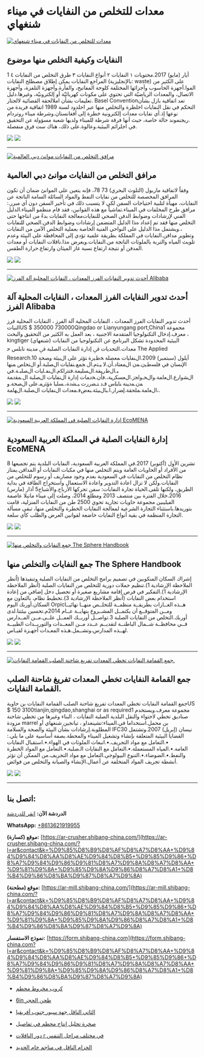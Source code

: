 # معدات للتخلص من النفايات في ميناء شنغهاي

<a href="https://swt.shibang-china.com/?l=ar&img&k=%D9%85%D8%B9%D8%AF%D8%A7%D8%AA+%D9%84%D9%84%D8%AA%D8%AE%D9%84%D8%B5+%D9%85%D9%86+%D8%A7%D9%84%D9%86%D9%81%D8%A7%D9%8A%D8%A7%D8%AA+%D9%81%D9%8A+%D9%85%D9%8A%D9%86%D8%A7%D8%A1+%D8%B4%D9%86%D8%BA%D9%87%D8%A7%D9%8A" target="_blank">![معدات للتخلص من النفايات في ميناء شنغهاي](http://static.shibang-china.com/all-800x300/419.jpg)</a>

## النفايات وكيفية التخلص منها موضوع
1 أيار (مايو) 2017.محتويات ١ النفايات ٢ أنواع النفايات ٣ طرق التخلص من النفايات ٤ المراجع النفايات يمكن إطلاق مصطلح النفايات (بالإنجليزية: waste) على الكثير من الموا.أجهزة الحاسوب وأجزائها المختلفة كلوحة المفاتيح، والفأرة.وأجهزة التلفزة، وأجهزة الاتصال، والمعدات الرياضيّة التي تحتوي على مكونات كهربائيّة أو إلكترونيّة، وغيرها.دليل تعليمات بشأن املالحقة القضائية لالجتار. Basel Conventionتعد اتفاقية بازل بشأن التحكم في نقل النفايات اخلطرة والتخلص منها عبر احلدود لسنة 1989 اتفاقية فريدة من نوعها إذ.أي نفايات معدات إلكترونية خطرة إلى أفغانستان.وشرطة ميناء روتردام .ريجنموند حالة خاصة، حيث أنها فرقة شرطة للميناء ولديها شعبة مسؤولة عن التحقيق في اجلرائم البيئية.وعالوة.على ذلك، هناك ست فرق منفصلة.


<a href="https://whatsapp.shibangsoft.com/WhatsApp.php" target="_blank" title="WhatsApp">![](http://static.shibang-china.com/icon/whatsapp.png)</a> <a href="https://swt.shibang-china.com/?l=ar&icon&k=%D9%85%D8%B9%D8%AF%D8%A7%D8%AA+%D9%84%D9%84%D8%AA%D8%AE%D9%84%D8%B5+%D9%85%D9%86+%D8%A7%D9%84%D9%86%D9%81%D8%A7%D9%8A%D8%A7%D8%AA+%D9%81%D9%8A+%D9%85%D9%8A%D9%86%D8%A7%D8%A1+%D8%B4%D9%86%D8%BA%D9%87%D8%A7%D9%8A" target="_blank">![](http://static.shibang-china.com/icon/chat-ar.png)</a>

---

<a href="https://swt.shibang-china.com/?l=ar&img&k=%D9%85%D8%B9%D8%AF%D8%A7%D8%AA+%D9%84%D9%84%D8%AA%D8%AE%D9%84%D8%B5+%D9%85%D9%86+%D8%A7%D9%84%D9%86%D9%81%D8%A7%D9%8A%D8%A7%D8%AA+%D9%81%D9%8A+%D9%85%D9%8A%D9%86%D8%A7%D8%A1+%D8%B4%D9%86%D8%BA%D9%87%D8%A7%D9%8A" target="_blank">![مرافق التخلص من النفايات موانئ دبي العالمية](http://static.shibang-china.com/all-800x300/96.jpg)</a>

## مرافق التخلص من النفايات موانئ دبي العالمية
وفقاً لاتفاقية ماربول (التلوث البحري) 73 78، فإنه يتعين على الموانئ ضمان أن تكون المرافق المخصصة للتخلص من نفايات النفط والمواد السائلة السامة الناتجة عن النفايات، مهيأة لتلبية احتياجات السفن لكي لا يتسبب ذلك في تأخير السفن دون أي مبرر.: مرافق طرح المخلفات في الميناء.تماشياً مع هذه القوانين، فقد قام منظمو الميناء.الدليل الفني لإرشادات وضوابط الدفن الصحي للنفاياتﻣﻌﺎﻟﺠﺔ اﻟﻨﻔﺎﻳﺎت ﺑﺪءً ﻣﻦ اﻧﺘﺎﺟﻬﺎ ﺣﺘﻰ اﻟﺘﺨﻠﺺ ﻣﻨﻬﺎ ﻓﻘﺪ ﺗﻢ إﻋﺪاد هﺬا اﻟﺪﻟﻴﻞ اﻟﻤﺘﻀﻤﻦ إرﺷﺎدات وﺿﻮاﺑﻂ اﻟﺪﻓﻦ.اﻟﺼﺤﻲ ﻟﻠﻨﻔﺎﻳﺎت ،.وﻳﺸﺘﻤﻞ هﺬا اﻟﺪﻟﻴﻞ ﻋﻠﻰ اﻟﻨﻮاﺣﻲ اﻟﻔﻨﻴﺔ اﻟﺨﺎﺻﺔ ﺑﻌﻤﻠﻴﺔ اﻟﺘﺨﻠﺺ اﻵﻣﻦ ﻣﻦ اﻟﻨﻔﺎﻳﺎت وﺗﻄﻮﻳﺮ ﻣﺪاﻓﻦ.اﻟﻨﻔﺎﻳﺎت ﻓﻲ اﻟﻤﻤﻠﻜﺔ ﺑﻄﺮﻳﻘﺔ ﻋﻠﻤﻴﺔ ﺗﺆدي إﻟﻰ اﻟﻤﺤﺎﻓﻈﺔ ﻋﻠﻰ اﻟﺒﻴﺌﺔ وﻋﺪم ﺗﻠﻮﻳﺚ اﻟﻤﻴﺎﻩ واﻟﺘﺮﺑﺔ ﺑﺎﻟﻤﻠﻮﺛﺎت اﻟﻨﺎﺗﺠﺔ ﻣﻦ.اﻟﻨﻔﺎﻳﺎت.وﻳﻌﺮض هﺬا.ﻧﺎﻗﻼت اﻟﻨﻔﺎﻳﺎت أو ﻣﻌﺪات اﻟﻤﺪﻓﻦ أو ﻧﺘﻴﺠﺔ ارﺗﻔﺎع ﻧﺴﺒﺔ ﻏﺎز اﻟﻤﻴﺜﺎن وارﺗﻔﺎع.ﺣﺮارة اﻟﻄﻘﺲ.


<a href="https://whatsapp.shibangsoft.com/WhatsApp.php" target="_blank" title="WhatsApp">![](http://static.shibang-china.com/icon/whatsapp.png)</a> <a href="https://swt.shibang-china.com/?l=ar&icon&k=%D9%85%D8%B9%D8%AF%D8%A7%D8%AA+%D9%84%D9%84%D8%AA%D8%AE%D9%84%D8%B5+%D9%85%D9%86+%D8%A7%D9%84%D9%86%D9%81%D8%A7%D9%8A%D8%A7%D8%AA+%D9%81%D9%8A+%D9%85%D9%8A%D9%86%D8%A7%D8%A1+%D8%B4%D9%86%D8%BA%D9%87%D8%A7%D9%8A" target="_blank">![](http://static.shibang-china.com/icon/chat-ar.png)</a>

---

<a href="https://swt.shibang-china.com/?l=ar&img&k=%D9%85%D8%B9%D8%AF%D8%A7%D8%AA+%D9%84%D9%84%D8%AA%D8%AE%D9%84%D8%B5+%D9%85%D9%86+%D8%A7%D9%84%D9%86%D9%81%D8%A7%D9%8A%D8%A7%D8%AA+%D9%81%D9%8A+%D9%85%D9%8A%D9%86%D8%A7%D8%A1+%D8%B4%D9%86%D8%BA%D9%87%D8%A7%D9%8A" target="_blank">![أحدث تدوير النفايات الفرز المعدات ، النفايات المحلية آلة الفرز Alibaba](http://static.shibang-china.com/all-800x300/1345.jpg)</a>

## أحدث تدوير النفايات الفرز المعدات ، النفايات المحلية آلة الفرز Alibaba
أحدث تدوير النفايات الفرز المعدات ، النفايات المحلية آلة الفرز ، النفايات المحلية فرز النباتUS $ 350000 730000Qingdao or Lianyungang port,China1 مجموعة معرف.إدخال التكنولوجيا المتقدمة الاجنبية ، بعد العمل به الكثير من التحقيق والبحث ، kingtiger (شنغهاي) البيئية المحدودة تشكل البرنامج عن التكنولوجيا من النفايات معدات.ﺍﻟﺘﺤﺪﻳﺎﺕ ﰲ ﺇﺩﺍﺭﺓ ﺍﻟﻨﻔﺎﻳﺎﺕ ﺍﻟﺼﻠﺒﺔ ﰲ ﻣﺪﻳﻨﺔ ﻧﺎﺑﻠﺲ ﺣ The Applied Research.10 أيلول (سبتمبر) 2009.ﺍﻝﻨﻔﺎﻴﺎﺕ ﻤﻌﻀﻠﺔ ﺨﻁﻴﺭﺓ ﺘﺅﺜﺭ ﻋﻠﻰ ﺍﻝﺒﻴﺌﺔ ﻭﺼﺤﺔ ﺍﻹﻨﺴﺎﻥ ﻓﻲ ﻓﻠﺴﻁﻴﻥ.ﻤﻥ ﺍﻝﻤﻌﺘﺎﺩ.ﺃﻥ.ﻻ ﻴـﺘﻡ.ﺍﻝ ﺠﻤﻊ.ﻨﻔﺎﻴﺎﺕ ﺍﻝﺼﻠﺒﺔ.ﺃﻭ ﺍﻝﺘﺨﻠﺹ ﻤﻨﻬﺎ ﺒ.ﺎﻝﻁﺭﻴﻘﺔ.ﺍﻝﺴﻠﻴﻤﺔ.ﻓﺘﺘﺭﺍﻜﻡ.ﺍﻝﻨﻔ.ﺎﻴﺎﺕ ﺍﻝﺼﻠﺒ.ﺔ.ﻓﻲ ﺍﻝﺸﻭﺍﺭﻉ.ﺍﻝﻌﺎﻤﺔ.ﻭﺍﻝﺤـﻭﺍﺠﺯ.ﺍﻝﻌﺴﻜﺭﻴﺔ،.ﻓﺄﻥ.ﺨﺩﻤﺎﺕ ﺇﺩﺍﺭﺓ ﺍﻝﻨﻔﺎﻴﺎﺕ ﺍﻝﺼﻠﺒﺔ ﺍﻝ.ﻤﻘﺩﻤﺔ ﻤﻥ.ﻤﺩﻴﻨﺔ ﻨﺎﺒﻠﺱ ﻗـﺩ ﺘـﻀﺭﺭﺕ ﺒـﺸﺩﺓ،.ﺴﻠﺒﺎ ﺓﺅﺜﺭﻤ.ﻋﻠﻰ ﺍﻝﺼﺤﺔ.ﻭ ،ﺍﻝﻌﺎﻤﺔ.ﻤﻠﺤﻘﺔ.ﺇﻀﺭﺍﺭ.ﺍ.ﺒﺎﻝﺒﻴﺌﺔ.ﺒﻌﺽﻓ.ﻤﻌﺩﺍﺕ ﺍﻝﻨﻔﺎﻴﺎﺕ ﺍﻝﺼﻠﺒﺔ.ﺍﻝﻬﺎﻤﺔ.


<a href="https://whatsapp.shibangsoft.com/WhatsApp.php" target="_blank" title="WhatsApp">![](http://static.shibang-china.com/icon/whatsapp.png)</a> <a href="https://swt.shibang-china.com/?l=ar&icon&k=%D9%85%D8%B9%D8%AF%D8%A7%D8%AA+%D9%84%D9%84%D8%AA%D8%AE%D9%84%D8%B5+%D9%85%D9%86+%D8%A7%D9%84%D9%86%D9%81%D8%A7%D9%8A%D8%A7%D8%AA+%D9%81%D9%8A+%D9%85%D9%8A%D9%86%D8%A7%D8%A1+%D8%B4%D9%86%D8%BA%D9%87%D8%A7%D9%8A" target="_blank">![](http://static.shibang-china.com/icon/chat-ar.png)</a>

---

<a href="https://swt.shibang-china.com/?l=ar&img&k=%D9%85%D8%B9%D8%AF%D8%A7%D8%AA+%D9%84%D9%84%D8%AA%D8%AE%D9%84%D8%B5+%D9%85%D9%86+%D8%A7%D9%84%D9%86%D9%81%D8%A7%D9%8A%D8%A7%D8%AA+%D9%81%D9%8A+%D9%85%D9%8A%D9%86%D8%A7%D8%A1+%D8%B4%D9%86%D8%BA%D9%87%D8%A7%D9%8A" target="_blank">![إدارة النفايات الصلبة في المملكة العربية السعودية EcoMENA](http://static.shibang-china.com/all-800x300/1098.jpg)</a>

## إدارة النفايات الصلبة في المملكة العربية السعودية EcoMENA
8 تشرين الأول (أكتوبر) 2017.في المملكة العربية السعودية، النفايات البلدية يتم تجميعها من الأفراد أو الحاويات العامة ويتم التخلص منها في مكبات النفايات أو المدافن.يمتاز نظام التخلص من النفايات في السعودية بعدم وجود مصاريف أو رسوم للتخلص من النفايات.ولكن لا تزال اعادة التدوير واعادة الاستعمال واستخراج الطاقة في بداية الطريق، ولكنها تلقى.الحياة تجارة النفايات: سفن تحركها الأرباح.والأشباح5 آذار (مارس) 2016.خلال الفترة بين منتصف 2013 ومطلع 2014، وصلت إلى ميناء مانيلا عاصمة الفيليبين مجموعة حاويات تجارية تحوي 2500 طن من النفايات المنزلية، قامت بتوريدها.باستثناء التجارة الشرعية لمعالجة النفايات الخطرة والتخلص منها، تبقى مسألة التجارة المنظمة في بقية أنواع النفايات خاضعة لقوانين العرض والطلب كأي سلعة.


<a href="https://whatsapp.shibangsoft.com/WhatsApp.php" target="_blank" title="WhatsApp">![](http://static.shibang-china.com/icon/whatsapp.png)</a> <a href="https://swt.shibang-china.com/?l=ar&icon&k=%D9%85%D8%B9%D8%AF%D8%A7%D8%AA+%D9%84%D9%84%D8%AA%D8%AE%D9%84%D8%B5+%D9%85%D9%86+%D8%A7%D9%84%D9%86%D9%81%D8%A7%D9%8A%D8%A7%D8%AA+%D9%81%D9%8A+%D9%85%D9%8A%D9%86%D8%A7%D8%A1+%D8%B4%D9%86%D8%BA%D9%87%D8%A7%D9%8A" target="_blank">![](http://static.shibang-china.com/icon/chat-ar.png)</a>

---

<a href="https://swt.shibang-china.com/?l=ar&img&k=%D9%85%D8%B9%D8%AF%D8%A7%D8%AA+%D9%84%D9%84%D8%AA%D8%AE%D9%84%D8%B5+%D9%85%D9%86+%D8%A7%D9%84%D9%86%D9%81%D8%A7%D9%8A%D8%A7%D8%AA+%D9%81%D9%8A+%D9%85%D9%8A%D9%86%D8%A7%D8%A1+%D8%B4%D9%86%D8%BA%D9%87%D8%A7%D9%8A" target="_blank">![جمع النفايات والتخلص منها The Sphere Handbook](http://static.shibang-china.com/all-800x300/659.jpg)</a>

## جمع النفايات والتخلص منها The Sphere Handbook
إشراك السكان المنكوبين في تصميم برامج التخلص من النفايات الصلبة وتنفيذها (اُنظر الملاحظة الإرشادية 1).تنظيم حملات دورية للتخلص من النفايات الصلبة (اُنظر الملاحظة الإرشادية 1).التفكير في فرص إقامة مشاريع صغيرة أو تحصيل دخل إضافي من إعادة استخدام بعض النفايات (اُنظر الملاحظة الإرشادية 3).تخطيط نظام، بالتعاون مع السكان.أوربك اليوم Orpicهــذه الغــازات بطريقــة منظمــة للتخلــص منهــا نهائيــا ومــن المتوقــع أن يكتمــل المشــروع بنهايــة عــام 2014م.تحسين بيئتنا.لدى أوربك.التخلص من النفايات الصلبة 3.تواصــل أوربــك العمــل علــى.مــن المــدارس فــي محافظــة شــمال الباطنــة لتقديــم عــدد مــن المعــدات والتوريــدات الطبيــة لهــذه المدارس،وتشــمل.هـذه المعـدات أجهـزة لقيـاس.


<a href="https://whatsapp.shibangsoft.com/WhatsApp.php" target="_blank" title="WhatsApp">![](http://static.shibang-china.com/icon/whatsapp.png)</a> <a href="https://swt.shibang-china.com/?l=ar&icon&k=%D9%85%D8%B9%D8%AF%D8%A7%D8%AA+%D9%84%D9%84%D8%AA%D8%AE%D9%84%D8%B5+%D9%85%D9%86+%D8%A7%D9%84%D9%86%D9%81%D8%A7%D9%8A%D8%A7%D8%AA+%D9%81%D9%8A+%D9%85%D9%8A%D9%86%D8%A7%D8%A1+%D8%B4%D9%86%D8%BA%D9%87%D8%A7%D9%8A" target="_blank">![](http://static.shibang-china.com/icon/chat-ar.png)</a>

---

<a href="https://swt.shibang-china.com/?l=ar&img&k=%D9%85%D8%B9%D8%AF%D8%A7%D8%AA+%D9%84%D9%84%D8%AA%D8%AE%D9%84%D8%B5+%D9%85%D9%86+%D8%A7%D9%84%D9%86%D9%81%D8%A7%D9%8A%D8%A7%D8%AA+%D9%81%D9%8A+%D9%85%D9%8A%D9%86%D8%A7%D8%A1+%D8%B4%D9%86%D8%BA%D9%87%D8%A7%D9%8A" target="_blank">![جمع القمامة النفايات تخطي المعدات تفريغ شاحنة الصلب القمامة النفايات.](http://static.shibang-china.com/all-800x300/1502.jpg)</a>

## جمع القمامة النفايات تخطي المعدات تفريغ شاحنة الصلب القمامة النفايات.
جمع القمامة النفايات تخطي المعدات تفريغ شاحنة الصلب القمامة النفايات بن حاويةUS $ 150 3100tianjin,qingdao,shanghai or as required1 مجموعة معرف.ويستخدم صناديق تخطي لاحتواء والنقل البلدية الصلبة النفايات ، البناء وغيرها من تخطي شاحنة مزودة marrel بن محمل.استخداما في.الميناء:تشينغداو ، تيانجين شنغهاي أو المطلوبة.إرشادات بشأن البيئة والصحة والسلامة IFC30 نيسان (إبريل) 2007.وﺗﺸﺘﻤﻞ اﻟﻘﻀﺎﻳﺎ اﻟﺒﻴﺌﻴﺔ اﻟﻤﺘﻌﻠﻘﺔ ﺑﺈﻧﺸﺎء وﺗﺸﻐﻴﻞ اﻟﻤﻴﻨﺎء واﻟﻤﺤﻄﺔ.ﺑﺼﻔﺔ أﺳﺎﺳﻴﺔ ﻋﻠﻰ ﻣﺎ ﻳﻠﻲ.: •.اﻟﺘﻌﺎﻣﻞ ﻣﻊ ﻣﻮاد اﻟﺘﺠﺮﻳﻒ.•.اﻧﺒﻌﺎث اﻟﻤﻠﻮﺛﺎت ﻓﻲ اﻟﻬﻮاء.•.اﺳﺘﻘﺒﺎل اﻟﻨﻔﺎﻳﺎت اﻟﻌﺎﻣﺔ.•.اﻟﻤﻴﺎﻩ اﻟﻤﺴﺘﻌﻤﻠﺔ.•.اﻟﺘﻌﺎﻣﻞ ﻣﻊ اﻟﻨﻔﺎﻳﺎت اﻟ.ﺼﻠﺒﺔ.•.اﻟﺘﻌﺎﻣﻞ ﻣﻊ اﻟﻤﻮاد اﻟﺨﻄﺮة واﻟﻨﻔﻂ.•.اﻟﻀﻮﺿﺎء.•.اﻟﺘﻨﻮع اﻟﺒﻴﻮﻟﻮﺟﻲ.اﻟﺘﻌﺎﻣﻞ ﻣﻊ ﻣﻮاد اﻟﺘﺠﺮﻳﻒ.ﻣﻦ اﻟﻤﻤﻜﻦ أن ﺗﺆﺛﺮ أﻧﺸﻄﺔ ﺗﺠﺮﻳﻒ اﻟﻤﻮاد اﻟﻤﺘﺨﻠﻔﺔ ﻋﻦ أﻋﻤﺎل.اﻹﻧﺸﺎء واﻟﺼﻴﺎﻧﺔ واﻟﺘﺨﻠﺺ ﻣﻦ ﻓﻮاﺋﺾ.


<a href="https://whatsapp.shibangsoft.com/WhatsApp.php" target="_blank" title="WhatsApp">![](http://static.shibang-china.com/icon/whatsapp.png)</a> <a href="https://swt.shibang-china.com/?l=ar&icon&k=%D9%85%D8%B9%D8%AF%D8%A7%D8%AA+%D9%84%D9%84%D8%AA%D8%AE%D9%84%D8%B5+%D9%85%D9%86+%D8%A7%D9%84%D9%86%D9%81%D8%A7%D9%8A%D8%A7%D8%AA+%D9%81%D9%8A+%D9%85%D9%8A%D9%86%D8%A7%D8%A1+%D8%B4%D9%86%D8%BA%D9%87%D8%A7%D9%8A" target="_blank">![](http://static.shibang-china.com/icon/chat-ar.png)</a>

---
## اتصل بنا:

**الدردشة الآن:** [انقر للدردشة](https://swt.shibang-china.com?l=ar&contact&k=%D9%85%D8%B9%D8%AF%D8%A7%D8%AA+%D9%84%D9%84%D8%AA%D8%AE%D9%84%D8%B5+%D9%85%D9%86+%D8%A7%D9%84%D9%86%D9%81%D8%A7%D9%8A%D8%A7%D8%AA+%D9%81%D9%8A+%D9%85%D9%8A%D9%86%D8%A7%D8%A1+%D8%B4%D9%86%D8%BA%D9%87%D8%A7%D9%8A)

**WhatsApp:**  [+8613621919955](https://whatsapp.shibangsoft.com/WhatsApp.php)

**موقع (كسارة):** [https://ar-crusher.shibang-china.com/](https://ar-crusher.shibang-china.com/?l=ar&contact&k=%D9%85%D8%B9%D8%AF%D8%A7%D8%AA+%D9%84%D9%84%D8%AA%D8%AE%D9%84%D8%B5+%D9%85%D9%86+%D8%A7%D9%84%D9%86%D9%81%D8%A7%D9%8A%D8%A7%D8%AA+%D9%81%D9%8A+%D9%85%D9%8A%D9%86%D8%A7%D8%A1+%D8%B4%D9%86%D8%BA%D9%87%D8%A7%D9%8A)

**موقع (مطحنة):** [https://ar-mill.shibang-china.com/](https://ar-mill.shibang-china.com/?l=ar&contact&k=%D9%85%D8%B9%D8%AF%D8%A7%D8%AA+%D9%84%D9%84%D8%AA%D8%AE%D9%84%D8%B5+%D9%85%D9%86+%D8%A7%D9%84%D9%86%D9%81%D8%A7%D9%8A%D8%A7%D8%AA+%D9%81%D9%8A+%D9%85%D9%8A%D9%86%D8%A7%D8%A1+%D8%B4%D9%86%D8%BA%D9%87%D8%A7%D9%8A)

**نموذج الاستفسار:** [https://form.shibang-china.com](https://form.shibang-china.com?l=ar&contact&k=%D9%85%D8%B9%D8%AF%D8%A7%D8%AA+%D9%84%D9%84%D8%AA%D8%AE%D9%84%D8%B5+%D9%85%D9%86+%D8%A7%D9%84%D9%86%D9%81%D8%A7%D9%8A%D8%A7%D8%AA+%D9%81%D9%8A+%D9%85%D9%8A%D9%86%D8%A7%D8%A1+%D8%B4%D9%86%D8%BA%D9%87%D8%A7%D9%8A)

* [كروب مخروط محطم](../24/%D9%83%D8%B1%D9%88%D8%A8%20%D9%85%D8%AE%D8%B1%D9%88%D8%B7%20%D9%85%D8%AD%D8%B7%D9%85.md)

* [6in طحن الحجر](../22/6in%20%D8%B7%D8%AD%D9%86%20%D8%A7%D9%84%D8%AD%D8%AC%D8%B1.md)

* [الثاني الناقل جهة سيور جنوب أفريقيا](../23/%D8%A7%D9%84%D8%AB%D8%A7%D9%86%D9%8A%20%D8%A7%D9%84%D9%86%D8%A7%D9%82%D9%84%20%D8%AC%D9%87%D8%A9%20%D8%B3%D9%8A%D9%88%D8%B1%20%D8%AC%D9%86%D9%88%D8%A8%20%D8%A3%D9%81%D8%B1%D9%8A%D9%82%D9%8A%D8%A7.md)

* [صخرة تحليل إنتاج محطم في تفاصيل](../25/%D8%B5%D8%AE%D8%B1%D8%A9%20%D8%AA%D8%AD%D9%84%D9%8A%D9%84%20%D8%A5%D9%86%D8%AA%D8%A7%D8%AC%20%D9%85%D8%AD%D8%B7%D9%85%20%D9%81%D9%8A%20%D8%AA%D9%81%D8%A7%D8%B5%D9%8A%D9%84.md)

* [دور الناقلات r في مختلف مراحل التنفس](../22/%D8%AF%D9%88%D8%B1%20%D8%A7%D9%84%D9%86%D8%A7%D9%82%D9%84%D8%A7%D8%AA%20r%20%D9%81%D9%8A%20%D9%85%D8%AE%D8%AA%D9%84%D9%81%20%D9%85%D8%B1%D8%A7%D8%AD%D9%84%20%D8%A7%D9%84%D8%AA%D9%86%D9%81%D8%B3.md)

* [الحزام الناقل في مناجم خام الحديد](../23/%D8%A7%D9%84%D8%AD%D8%B2%D8%A7%D9%85%20%D8%A7%D9%84%D9%86%D8%A7%D9%82%D9%84%20%D9%81%D9%8A%20%D9%85%D9%86%D8%A7%D8%AC%D9%85%20%D8%AE%D8%A7%D9%85%20%D8%A7%D9%84%D8%AD%D8%AF%D9%8A%D8%AF.md)